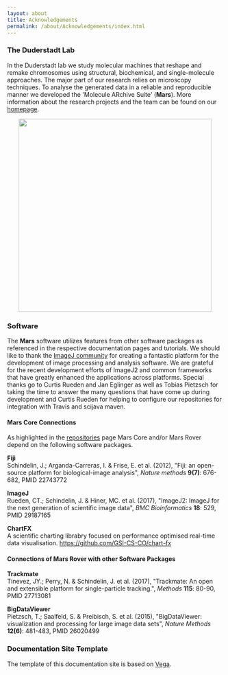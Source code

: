 ```yaml
---
layout: about
title: Acknowledgements
permalink: /about/Acknowledgements/index.html
---
```


### The Duderstadt Lab
In the Duderstadt lab we study molecular machines that reshape and remake chromosomes using structural, biochemical, and single-molecule approaches. The major part of our research relies on microscopy techniques. To analyse the generated data in a reliable and reproducible manner we developed the 'Molecule ARchive Suite' (**Mars**). More information about the research projects and the team can be found on our [homepage](https://duderstadtlab.org).

<div style="text-align: center"><img  src='{{site.baseurl}}/about/img/img1.png' width='450'/></div>

### Software

The **Mars** software utilizes features from other software packages as referenced in the respective documentation pages and tutorials. We should like to thank the [ImageJ community](https://forum.image.sc) for creating a fantastic platform for the development of image processing and analysis software. We are grateful for the recent development efforts of ImageJ2 and common frameworks that have greatly enhanced the applications across platforms. Special thanks go to Curtis Rueden and Jan Eglinger as well as Tobias Pietzsch for taking the time to answer the many questions that have come up during development and Curtis Rueden for helping to configure our repositories for integration with Travis and scijava maven.

#### Mars Core Connections
As highlighted in the [repositories](https://duderstadt-lab.github.io/mars-docs/about/Repositories/) page Mars Core and/or Mars Rover depend on the following software packages.

**Fiji**  
Schindelin, J.; Arganda-Carreras, I. & Frise, E. et al. (2012), "Fiji: an open-source platform for biological-image analysis", _Nature methods_ **9(7)**: 676-682, PMID 22743772

**ImageJ**  
Rueden, CT.; Schindelin, J. & Hiner, MC. et al. (2017), "ImageJ2: ImageJ for the next generation of scientific image data", _BMC Bioinformatics_ **18**: 529, PMID 29187165

**ChartFX**  
A scientific charting librabry focused on performance optimised real-time data visualisation.
https://github.com/GSI-CS-CO/chart-fx

#### Connections of Mars Rover with other Software Packages

**Trackmate**  
Tinevez, JY.; Perry, N. & Schindelin, J. et al. (2017), "Trackmate: An open and extensible platform for single-particle tracking.", _Methods_ **115**: 80-90, PMID 27713081

**BigDataViewer**  
Pietzsch, T.; Saalfeld, S. & Preibisch, S. et al. (2015), "BigDataViewer: visualization and processing for large image data sets", _Nature Methods_ **12(6)**: 481-483, PMID 26020499

### Documentation Site Template

The template of this documentation site is based on [Vega](https://vega.github.io/vega/about/research/).
